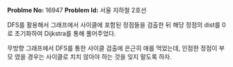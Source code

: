 **Problme No:** 16947
**Problem Id:** 서울 지하철 2호선


DFS를 활용해서 그래프에서 사이클에 포함된 정점들을 검출한 뒤 해당 정점의 dist를 0로 초기화하여 Dijkstra를 통해 풀어주었다.


무방향 그래프에서 DFS를 통한 사이클 검출에 은근히 애를 먹었는데, 인점한 정점이 부모 였을 경우는 사이클로 치치 않아야 하는 것을 잊지 말도록 하자.

